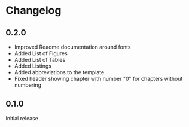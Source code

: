 # Changelog

## 0.2.0

- Improved Readme documentation around fonts
- Added List of Figures
- Added List of Tables
- Added Listings
- Added abbreviations to the template
- Fixed header showing chapter with number "0" for chapters without numbering

## 0.1.0

Initial release
